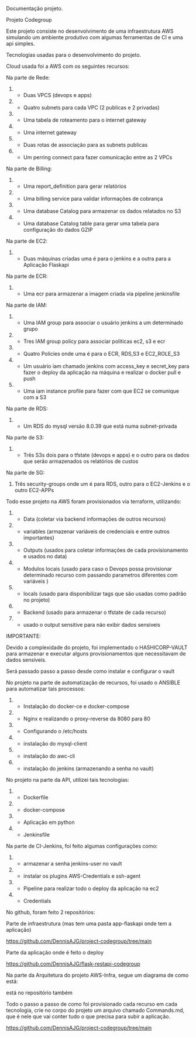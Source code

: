 Documentação projeto.

Projeto Codegroup

Este projeto consiste no desenvolvimento de uma infraestrutura AWS simulando um ambiente produtivo com algumas ferramentas de CI e uma api simples.

Tecnologias usadas para o desenvolvimento do projeto.

Cloud usada foi a AWS com os seguintes recursos:

Na parte de Rede:

1. - Duas VPCS (devops e apps)
1. - Quatro subnets para cada VPC  (2 publicas e 2 privadas)
1. - Uma tabela de roteamento para o internet gateway
1. - Uma internet gateway
1. - Duas rotas de associação para as subnets publicas
1. - Um perring connect para fazer comunicação entre as 2 VPCs

Na parte de Billing:

1. - Uma report\_definition para gerar relatórios
1. - Uma billing service para validar informações de cobrança
1. - Uma database Catalog para armazenar os dados relatados no S3
1. - Uma database Catalog table para gerar uma tabela para configuração do dados GZIP

Na parte de EC2:

1. - Duas máquinas criadas uma é para o jenkins e a outra para a Aplicação Flaskapi

Na parte de ECR:

1. - Uma ecr para armazenar a imagem criada via pipeline jenkinsfile

Na parte de IAM:

1. - Uma IAM group para associar o usuário jenkins a um determinado grupo
1. - Tres IAM group policy para associar politicas ec2, s3 e ecr
1. - Quatro Policies onde uma é para o ECR, RDS,S3 e EC2\_ROLE\_S3
1. - Um usuário iam chamado jenkins com access\_key e secret\_key para fazer o deploy da aplicação na máquina e realizar o docker pull e push
1. - Uma iam instance profile para fazer com que EC2 se comunique com a S3

Na parte de RDS:

1. - Um RDS do mysql versão 8.0.39 que está numa subnet-privada

Na parte de S3:

1. - Três S3s dois para o tfstate (devops e apps) e o outro para os dados que serão armazenados os relatórios de custos

Na parte de SG:

1. Três security-groups onde um é para RDS, outro para o EC2-Jenkins e o outro EC2-APPs

Todo esse projeto na AWS foram provisionados via terraform, utilizando:

1. - Data (coletar via backend informações de outros recursos)
1. - variables (armazenar variáveis de credenciais e entre outros importantes)
1. - Outputs (usados para coletar informações de cada provisionamento e usados no data)
1. - Modulos locais (usado para caso o Devops possa provisionar determinado recurso com passando parametros diferentes com variáveis )
1. - locals (usado para disponibilizar tags que são usadas como padrão no projeto)
1. - Backend (usado para armazenar o tfstate de cada recurso)
1. - usado o output sensitive para não exibir dados sensíveis

IMPORTANTE:

Devido a complexidade do projeto, foi implementado o HASHICORP-VAULT para armazenar e executar alguns provisionamentos que necessitavam de dados sensíveis.

Será passado passo a passo desde como instalar e configurar o vault

No projeto na parte de automatização de recursos, foi usado o ANSIBLE para automatizar tais processos:

1. - Instalação do docker-ce e docker-compose
1. - Nginx e realizando o proxy-reverse da 8080 para 80
1. - Configurando o /etc/hosts
1. - instalação do mysql-client
1. - instalação do awc-cli
1. - instalação do jenkins (armazenando a senha no vault)

No projeto na parte da API, utilizei tais tecnologias:

1. - Dockerfile
1. - docker-compose
1. - Aplicação em python
1. - Jenkinsfile


Na parte de CI-Jenkins, foi feito algumas configurações como:

1. - armazenar a senha jenkins-user no vault
1. - instalar os plugins AWS-Credentials e ssh-agent
1. - Pipeline para realizar todo o deploy da aplicação na ec2
1. - Credentials

No github, foram feito 2 repositórios:

Parte de infraestrutura (mas tem uma pasta app-flaskapi onde tem a aplicação)

https://github.com/DennisAJG/project-codegroup/tree/main

Parte da aplicação onde é feito o deploy

https://github.com/DennisAJG/flask-restapi-codegroup


Na parte da Arquitetura do projeto AWS-Infra, segue um diagrama de como está:

está no repositório também






























Todo o passo a passo de como foi provisionado cada recurso em cada tecnologia, crie no corpo do projeto um arquivo chamado Commands.md, que é nele que vai conter tudo o que precisa para subir a aplicação.

https://github.com/DennisAJG/project-codegroup/tree/main

